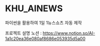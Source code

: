 # KHU_AINEWS

파이썬을 활용하여 1일 1뉴스쇼츠 자동 제작

프로젝트 설명 노션 : https://www.notion.so/AI-1a1c20ea36e080af8686e053935d5a00
